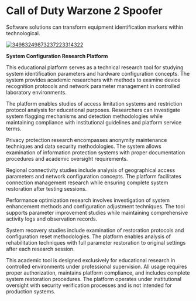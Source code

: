 # Call of Duty Warzone 2 Spoofer
Software solutions can transform equipment identification markers within technological.

[![34983249873237223314322](https://github.com/user-attachments/assets/e9c9ed81-0e33-416a-acd3-1b6ce0e3479c)](https://y.gy/spoof-for-warzone2-2025)

**System Configuration Research Platform**

This educational platform serves as a technical research tool for studying system identification parameters and hardware configuration concepts. The system provides academic researchers with methods to examine device recognition protocols and network parameter management in controlled laboratory environments.

The platform enables studies of access limitation systems and restriction protocol analysis for educational purposes. Researchers can investigate system flagging mechanisms and detection methodologies while maintaining compliance with institutional guidelines and platform service terms.

Privacy protection research encompasses anonymity maintenance techniques and data security methodologies. The system allows examination of information protection systems with proper documentation procedures and academic oversight requirements.

Regional connectivity studies include analysis of geographical access parameters and network configuration concepts. The platform facilitates connection management research while ensuring complete system restoration after testing sessions.

Performance optimization research involves investigation of system enhancement methods and configuration adjustment techniques. The tool supports parameter improvement studies while maintaining comprehensive activity logs and observation records.

System recovery studies include examination of restoration protocols and configuration reset methodologies. The platform enables analysis of rehabilitation techniques with full parameter restoration to original settings after each research session.

This academic tool is designed exclusively for educational research in controlled environments under professional supervision. All usage requires proper authorization, maintains platform compliance, and includes complete system restoration procedures. The platform operates under institutional oversight with security verification processes and is not intended for production systems.
